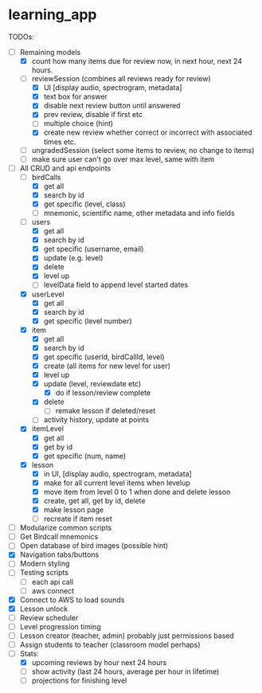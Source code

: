 # learning_app

TODOs:
- [ ] Remaining models
    - [x] count how many items due for review now, in next hour, next 24 hours.
    - [ ] reviewSession (combines all reviews ready for review)
        - [x] UI [display audio, spectrogram, metadata]
        - [x] text box for answer
        - [x] disable next review button until answered
        - [x] prev review, disable if first etc
        - [ ] multiple choice (hint)
        - [x] create new review whether correct or incorrect with associated times etc.
    - [ ] ungradedSession (select some items to review, no change to items)
    - [ ] make sure user can't go over max level, same with item
- [ ] All CRUD and api endpoints
    - [ ] birdCalls 
        - [x] get all
        - [x] search by id
        - [x] get specific (level, class)
        - [ ] mnemonic, scientific name, other metadata and info fields
    - [ ] users 
        - [x] get all
        - [x] search by id
        - [x] get specific (username, email)
        - [x] update (e.g. level)
        - [x] delete 
        - [x] level up
        - [ ] levelData field to append level started dates
    - [x] userLevel 
        - [x] get all
        - [x] search by id
        - [x] get specific (level number)
    - [x] item
        - [x] get all
        - [x] search by id
        - [x] get specific (userId, birdCallId, level)
        - [x] create (all items for new level for user)
        - [x] level up
        - [x] update (level, reviewdate etc) 
            - [x] do if lesson/review complete
        - [x] delete
            - [ ] remake lesson if deleted/reset
        - [ ] activity history, update at points
    - [x] itemLevel
        - [x] get all
        - [x] get by id
        - [x] get specific (num, name)
    - [x] lesson 
        - [x] in UI, [display audio, spectrogram, metadata]
        - [x] make for all current level items when levelup
        - [x] move item from level 0 to 1 when done and delete lesson
        - [x] create, get all, get by id, delete
        - [x] make lesson page
        - [ ] recreate if item reset
- [ ] Modularize common scripts
- [ ] Get Birdcall mnemonics
- [ ] Open database of bird images (possible hint)
- [x] Navigation tabs/buttons
- [ ] Modern styling
- [ ] Testing scripts
    - [ ] each api call
    - [ ] aws connect
- [x] Connect to AWS to load sounds
- [x] Lesson unlock
- [ ] Review scheduler
- [ ] Level progression timing
- [ ] Lesson creator (teacher, admin) probably just permissions based
- [ ] Assign students to teacher (classroom model perhaps)
- [ ] Stats:
    - [x] upcoming reviews by hour next 24 hours
    - [ ] show activity (last 24 hours, average per hour in lifetime)
    - [ ] projections for finishing level
